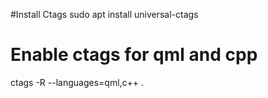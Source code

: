 #Install Ctags
sudo apt install universal-ctags

# Enable ctags for qml and cpp 
ctags -R --languages=qml,c++ .

